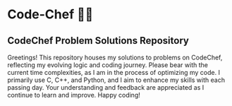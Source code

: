 # Code-Chef 👩‍🍳

##   CodeChef Problem Solutions Repository

Greetings! This repository houses my solutions to problems on CodeChef, reflecting my evolving logic and coding journey. Please bear with the current time complexities, as I am in the process of optimizing my code. I primarily use C, C++, and Python, and I aim to enhance my skills with each passing day. Your understanding and feedback are appreciated as I continue to learn and improve. Happy coding!
